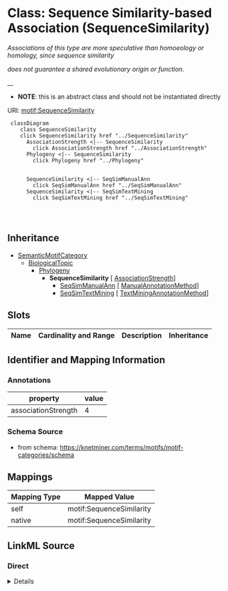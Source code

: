 

# Class: Sequence Similarity-based Association (SequenceSimilarity) 


_Associations of this type are more speculative than homoeology or homology, since sequence similarity_

_does not guarantee a shared evolutionary origin or function._

__




* __NOTE__: this is an abstract class and should not be instantiated directly


URI: [motif:SequenceSimilarity](https://knetminer.com/terms/motifs/motif-categories/SequenceSimilarity)






```mermaid
 classDiagram
    class SequenceSimilarity
    click SequenceSimilarity href "../SequenceSimilarity"
      AssociationStrength <|-- SequenceSimilarity
        click AssociationStrength href "../AssociationStrength"
      Phylogeny <|-- SequenceSimilarity
        click Phylogeny href "../Phylogeny"
      

      SequenceSimilarity <|-- SeqSimManualAnn
        click SeqSimManualAnn href "../SeqSimManualAnn"
      SequenceSimilarity <|-- SeqSimTextMining
        click SeqSimTextMining href "../SeqSimTextMining"
      
      
      
```





## Inheritance
* [SemanticMotifCategory](SemanticMotifCategory.md)
    * [BiologicalTopic](BiologicalTopic.md)
        * [Phylogeny](Phylogeny.md)
            * **SequenceSimilarity** [ [AssociationStrength](AssociationStrength.md)]
                * [SeqSimManualAnn](SeqSimManualAnn.md) [ [ManualAnnotationMethod](ManualAnnotationMethod.md)]
                * [SeqSimTextMining](SeqSimTextMining.md) [ [TextMiningAnnotationMethod](TextMiningAnnotationMethod.md)]



## Slots

| Name | Cardinality and Range | Description | Inheritance |
| ---  | --- | --- | --- |









## Identifier and Mapping Information





### Annotations

| property | value |
| --- | --- |
| associationStrength | 4 |




### Schema Source


* from schema: https://knetminer.com/terms/motifs/motif-categories/schema




## Mappings

| Mapping Type | Mapped Value |
| ---  | ---  |
| self | motif:SequenceSimilarity |
| native | motif:SequenceSimilarity |







## LinkML Source

<!-- TODO: investigate https://stackoverflow.com/questions/37606292/how-to-create-tabbed-code-blocks-in-mkdocs-or-sphinx -->

### Direct

<details>
```yaml
name: SequenceSimilarity
annotations:
  associationStrength:
    tag: associationStrength
    value: 4
description: 'Associations of this type are more speculative than homoeology or homology,
  since sequence similarity

  does not guarantee a shared evolutionary origin or function.

  '
title: Sequence Similarity-based Association
notes:
- 'original category no: Tier 4'
from_schema: https://knetminer.com/terms/motifs/motif-categories/schema
is_a: Phylogeny
abstract: true
mixins:
- AssociationStrength

```
</details>

### Induced

<details>
```yaml
name: SequenceSimilarity
annotations:
  associationStrength:
    tag: associationStrength
    value: 4
description: 'Associations of this type are more speculative than homoeology or homology,
  since sequence similarity

  does not guarantee a shared evolutionary origin or function.

  '
title: Sequence Similarity-based Association
notes:
- 'original category no: Tier 4'
from_schema: https://knetminer.com/terms/motifs/motif-categories/schema
is_a: Phylogeny
abstract: true
mixins:
- AssociationStrength

```
</details>